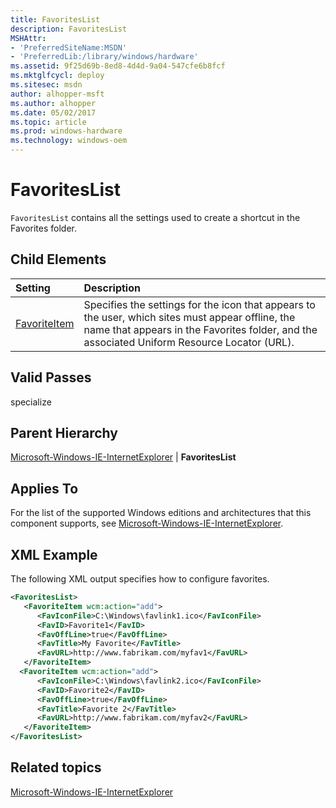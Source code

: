 ```yaml
---
title: FavoritesList
description: FavoritesList
MSHAttr:
- 'PreferredSiteName:MSDN'
- 'PreferredLib:/library/windows/hardware'
ms.assetid: 9f25d69b-8ed8-4d4d-9a04-547cfe6b8fcf
ms.mktglfcycl: deploy
ms.sitesec: msdn
author: alhopper-msft
ms.author: alhopper
ms.date: 05/02/2017
ms.topic: article
ms.prod: windows-hardware
ms.technology: windows-oem
---
```

# FavoritesList

`FavoritesList` contains all the settings used to create a shortcut in the Favorites folder.

## Child Elements

| Setting                 | Description                                                                           |
|:------------------------|:--------------------------------------------------------------------------------------|
| [FavoriteItem](microsoft-windows-ie-internetexplorer-favoriteslist-favoriteitem.md) | Specifies the settings for the icon that appears to the user, which sites must appear offline, the name that appears in the Favorites folder, and the associated Uniform Resource Locator (URL). |

## Valid Passes

specialize

## Parent Hierarchy

[Microsoft-Windows-IE-InternetExplorer](microsoft-windows-ie-internetexplorer.md) | **FavoritesList**

## Applies To

For the list of the supported Windows editions and architectures that this component supports, see [Microsoft-Windows-IE-InternetExplorer](microsoft-windows-ie-internetexplorer.md).

## XML Example

The following XML output specifies how to configure favorites.

```XML
<FavoritesList>
   <FavoriteItem wcm:action="add">
      <FavIconFile>C:\Windows\favlink1.ico</FavIconFile>
      <FavID>Favorite1</FavID>
      <FavOffLine>true</FavOffLine>
      <FavTitle>My Favorite</FavTitle>
      <FavURL>http://www.fabrikam.com/myfav1</FavURL>
   </FavoriteItem>
  <FavoriteItem wcm:action="add">
      <FavIconFile>C:\Windows\favlink2.ico</FavIconFile>
      <FavID>Favorite2</FavID>
      <FavOffLine>true</FavOffLine>
      <FavTitle>Favorite 2</FavTitle>
      <FavURL>http://www.fabrikam.com/myfav2</FavURL>
   </FavoriteItem>
</FavoritesList>
```

## Related topics

[Microsoft-Windows-IE-InternetExplorer](microsoft-windows-ie-internetexplorer.md)
